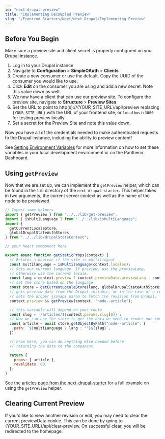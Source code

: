 ```yaml
---
id: "next-drupal-preview"
title: "Implementing Decoupled Preview"
slug: "/Frontend Starters/Next/Next Drupal/Implementing Preview"
---
```


## Before You Begin

Make sure a preview site and client secret is properly configured on your
Drupal instance.

1. Log in to your Drupal instance.
1. Navigate to **Configuration** > **SimpleOAuth** > **Clients**
1. Create a new consumer or use the default. Copy the UUID of the consumer you would like to use.
1. Click **Edit** on the consumer you are using and add a new secret. Note this value down as well.
1. We now have a client that can use our preview site. To configure the preview site, navigate to **Structure** > **Preview Sites**
1. Set the URL to point to http(s)://{YOUR_SITE_URL}/api/preview replacing `{YOUR_SITE_URL}` with the URL of your frontend site, or `localhost:3000` for testing preview locally.
1. Set a secret for the Preview Site and note this value down.

Now you have all of the credentials needed to make authenticated requests to the Drupal instance, including the ability to preview content!

See [Setting Environment Variables](./setting-environment-variables.md) for more information on how to set these variables in your local development environment or on the Pantheon Dashboard.

## Using `getPreview`

Now that we are set up, we can implement the `getPreview` helper, which can be found in the `lib` directory of the `next-drupal-starter`. This helper takes in two arguments, the current server context as well as the name of the node to be previewed.

```js
// Import some helpers
import { getPreview } from "../../lib/get-preview";
import { isMultiLanguage } from "../../lib/isMultiLanguage";
import {
  getCurrentLocaleStore,
  globalDrupalStateAuthStores,
} from "../../lib/drupalStateContext";

// your React component here

export async function getStaticProps(context) {
  // Returns a boolean if the site is multilingual
  const multilanguage = isMultilanguage(context.locales);
  // Sets our current language. If preview, use the previewLang,
  // otherwise use the current locale.
  const lang = context.preview ? context.previewData.previewLang : context.locale;
  // set the store based on the language
  const store = getCurrentLocaleStore(lang, globalDrupalStateAuthStores);
  // gets preview data from the Drupal instance, or in the case of a revision,
  // sets the proper jsonapi param to fetch the revision from Drupal.
  context.preview && getPreview(context, "node--article");

  // this variable will depend on your route
  const slug = `/articles/${context.params.slug[0]}`;
  // Now we can use the store to get the data we need to render our component
  const article = await store.getObjectByPath("node--article", {
    path: `${multiLanguage ? lang : ""}${slug}`,
  });

  // From here, you can do anything else needed before
  // returning the data to the component.

  return {
    props: { article },
    revalidate: 60,
  };
}
```

See the [articles page from the next-drupal-starter](https://github.com/pantheon-systems/decoupled-kit-js/tree/canary/starters/next-drupal-starter/pages/articles/[...slug].js#L64) for a full example on using the `getPreview` helper.

## Clearing Current Preview

If you'd like to view another revision or edit, you may need to clear the current previewData cookie. This can be done by going to {YOUR_SITE_URL}/api/clear-preview.
On successful clear, you will be redirected to the homepage.
